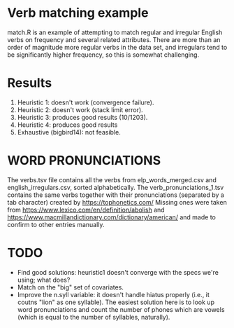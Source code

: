 Verb matching example
=====================

match.R is an example of attempting to match regular and irregular English verbs on frequency and several related attributes. There are more than an order of magnitude more regular verbs in the data set, and irregulars tend to be significantly higher frequency, so this is somewhat challenging.

Results
=======

1. Heuristic 1: doesn't work (convergence failure).
2. Heuristic 2: doesn't work (stack limit error).
3. Heuristic 3: produces good results (10/1203).
4. Heuristic 4: produces good results
5. Exhaustive (bigbird14): not feasible.

WORD PRONUNCIATIONS
===================
The verbs.tsv file contains all the verbs from 
elp_words_merged.csv and english_irregulars.csv,
sorted alphabetically.
The verb_pronunciations_1.tsv contains the same verbs
together with their pronunciations (separated by a tab character)
created by https://tophonetics.com/
Missing ones were taken from https://www.lexico.com/en/definition/abolish
and https://www.macmillandictionary.com/dictionary/american/
and made to confirm to other entries manually.

TODO
====

* Find good solutions: heuristic1 doesn't converge with the specs we're using; what does?
* Match on the "big" set of covariates.
* Improve the n.syll variable: it doesn't handle hiatus properly (i.e., it coutns "lion" as one syllable). The easiest solution here is to look up word pronunciations and count the number of phones which are vowels (which is equal to the number of syllables, naturally).

